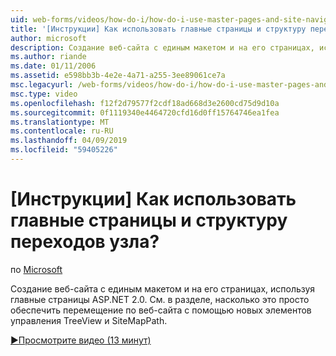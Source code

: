 ```yaml
---
uid: web-forms/videos/how-do-i/how-do-i-use-master-pages-and-site-navigation
title: '[Инструкции] Как использовать главные страницы и структуру переходов узла? | Документы Майкрософт'
author: microsoft
description: Создание веб-сайта с единым макетом и на его страницах, используя главные страницы ASP.NET 2.0. См. в разделе, насколько это просто обеспечить перемещение по веб-сайта...
ms.author: riande
ms.date: 01/11/2006
ms.assetid: e598bb3b-4e2e-4a71-a255-3ee89061ce7a
msc.legacyurl: /web-forms/videos/how-do-i/how-do-i-use-master-pages-and-site-navigation
msc.type: video
ms.openlocfilehash: f12f2d79577f2cdf18ad668d3e2600cd75d9d10a
ms.sourcegitcommit: 0f1119340e4464720cfd16d0ff15764746ea1fea
ms.translationtype: MT
ms.contentlocale: ru-RU
ms.lasthandoff: 04/09/2019
ms.locfileid: "59405226"
---
```

# <a name="how-do-i-use-master-pages-and-site-navigation"></a>[Инструкции] Как использовать главные страницы и структуру переходов узла?

по [Microsoft](https://github.com/microsoft)

Создание веб-сайта с единым макетом и на его страницах, используя главные страницы ASP.NET 2.0. См. в разделе, насколько это просто обеспечить перемещение по веб-сайта с помощью новых элементов управления TreeView и SiteMapPath.

[&#9654;Просмотрите видео (13 минут)](https://channel9.msdn.com/Blogs/ASP-NET-Site-Videos/how-do-i-use-master-pages-and-site-navigation)
